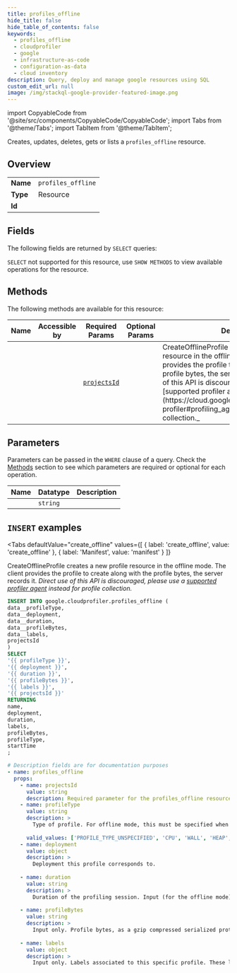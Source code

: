```yaml
--- 
title: profiles_offline
hide_title: false
hide_table_of_contents: false
keywords:
  - profiles_offline
  - cloudprofiler
  - google
  - infrastructure-as-code
  - configuration-as-data
  - cloud inventory
description: Query, deploy and manage google resources using SQL
custom_edit_url: null
image: /img/stackql-google-provider-featured-image.png
---
```


import CopyableCode from '@site/src/components/CopyableCode/CopyableCode';
import Tabs from '@theme/Tabs';
import TabItem from '@theme/TabItem';

Creates, updates, deletes, gets or lists a <code>profiles_offline</code> resource.

## Overview
<table><tbody>
<tr><td><b>Name</b></td><td><code>profiles_offline</code></td></tr>
<tr><td><b>Type</b></td><td>Resource</td></tr>
<tr><td><b>Id</b></td><td><CopyableCode code="google.cloudprofiler.profiles_offline" /></td></tr>
</tbody></table>

## Fields

The following fields are returned by `SELECT` queries:

`SELECT` not supported for this resource, use `SHOW METHODS` to view available operations for the resource.


## Methods

The following methods are available for this resource:

<table>
<thead>
    <tr>
    <th>Name</th>
    <th>Accessible by</th>
    <th>Required Params</th>
    <th>Optional Params</th>
    <th>Description</th>
    </tr>
</thead>
<tbody>
<tr>
    <td><a href="#create_offline"><CopyableCode code="create_offline" /></a></td>
    <td><CopyableCode code="insert" /></td>
    <td><a href="#parameter-projectsId"><code>projectsId</code></a></td>
    <td></td>
    <td>CreateOfflineProfile creates a new profile resource in the offline mode. The client provides the profile to create along with the profile bytes, the server records it. _Direct use of this API is discouraged, please use a [supported profiler agent](https://cloud.google.com/profiler/docs/about-profiler#profiling_agent) instead for profile collection._</td>
</tr>
</tbody>
</table>

## Parameters

Parameters can be passed in the `WHERE` clause of a query. Check the [Methods](#methods) section to see which parameters are required or optional for each operation.

<table>
<thead>
    <tr>
    <th>Name</th>
    <th>Datatype</th>
    <th>Description</th>
    </tr>
</thead>
<tbody>
<tr id="parameter-projectsId">
    <td><CopyableCode code="projectsId" /></td>
    <td><code>string</code></td>
    <td></td>
</tr>
</tbody>
</table>

## `INSERT` examples

<Tabs
    defaultValue="create_offline"
    values={[
        { label: 'create_offline', value: 'create_offline' },
        { label: 'Manifest', value: 'manifest' }
    ]}
>
<TabItem value="create_offline">

CreateOfflineProfile creates a new profile resource in the offline mode. The client provides the profile to create along with the profile bytes, the server records it. _Direct use of this API is discouraged, please use a [supported profiler agent](https://cloud.google.com/profiler/docs/about-profiler#profiling_agent) instead for profile collection._

```sql
INSERT INTO google.cloudprofiler.profiles_offline (
data__profileType,
data__deployment,
data__duration,
data__profileBytes,
data__labels,
projectsId
)
SELECT 
'{{ profileType }}',
'{{ deployment }}',
'{{ duration }}',
'{{ profileBytes }}',
'{{ labels }}',
'{{ projectsId }}'
RETURNING
name,
deployment,
duration,
labels,
profileBytes,
profileType,
startTime
;
```
</TabItem>
<TabItem value="manifest">

```yaml
# Description fields are for documentation purposes
- name: profiles_offline
  props:
    - name: projectsId
      value: string
      description: Required parameter for the profiles_offline resource.
    - name: profileType
      value: string
      description: >
        Type of profile. For offline mode, this must be specified when creating the profile. For online mode it is assigned and returned by the server.
        
      valid_values: ['PROFILE_TYPE_UNSPECIFIED', 'CPU', 'WALL', 'HEAP', 'THREADS', 'CONTENTION', 'PEAK_HEAP', 'HEAP_ALLOC']
    - name: deployment
      value: object
      description: >
        Deployment this profile corresponds to.
        
    - name: duration
      value: string
      description: >
        Duration of the profiling session. Input (for the offline mode) or output (for the online mode). The field represents requested profiling duration. It may slightly differ from the effective profiling duration, which is recorded in the profile data, in case the profiling can't be stopped immediately (e.g. in case stopping the profiling is handled asynchronously).
        
    - name: profileBytes
      value: string
      description: >
        Input only. Profile bytes, as a gzip compressed serialized proto, the format is https://github.com/google/pprof/blob/master/proto/profile.proto.
        
    - name: labels
      value: object
      description: >
        Input only. Labels associated to this specific profile. These labels will get merged with the deployment labels for the final data set. See documentation on deployment labels for validation rules and limits.
        
```
</TabItem>
</Tabs>
